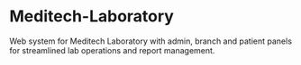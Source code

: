 # Meditech-Laboratory

Web system for Meditech Laboratory with admin, branch and patient panels for streamlined lab operations and report management.
